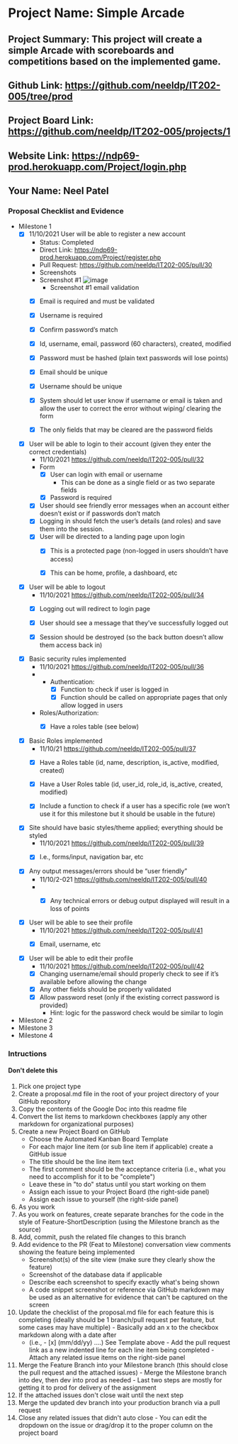 # Project Name: Simple Arcade
## Project Summary: This project will create a simple Arcade with scoreboards and competitions based on the implemented game.
## Github Link: https://github.com/neeldp/IT202-005/tree/prod
## Project Board Link: https://github.com/neeldp/IT202-005/projects/1
## Website Link: https://ndp69-prod.herokuapp.com/Project/login.php
## Your Name: Neel Patel

<!--
### Line item / Feature template (use this for each bullet point)
#### Don't delete this

- [ ] \(mm/dd/yyyy of completion) Feature Title (from the proposal bullet point, if it's a sub-point indent it properly)
  -  List of Evidence of Feature Completion
    - Status: Pending (Completed, Partially working, Incomplete, Pending)
    - Direct Link: (Direct link to the file or files in heroku prod for quick testing (even if it's a protected page))
    - Pull Requests
      - PR link #1 (repeat as necessary)
    - Screenshots
      - Screenshot #1 (paste the image so it uploads to github) (repeat as necessary)
        - Screenshot #1 description explaining what you're trying to show
### End Line item / Feature Template
--> 
### Proposal Checklist and Evidence

- Milestone 1
    - [x] 11/10/2021 User will be able to register a new account
        - Status: Completed
        - Direct Link: https://ndp69-prod.herokuapp.com/Project/register.php        
        - Pull Request: https://github.com/neeldp/IT202-005/pull/30
        - Screenshots
        - Screenshot #1 ![image](https://user-images.githubusercontent.com/90344327/141401292-a0c996bf-b580-4c29-82e0-a00e81cd2a79.png)
          - Screenshot #1 email validation
        - [x] Email is required and must be validated
        - [x] Username is required
        - [x] Confirm password’s match
        - [x] Id, username, email, password (60 characters), created, modified
        - [x] Password must be hashed (plain text passwords will lose points)
        - [x] Email should be unique
        - [x] Username should be unique
        - [x] System should let user know if username or email is taken and allow the user to correct the error without wiping/   clearing the form
        - [x] The only fields that may be cleared are the password fields



    - [x] User will be able to login to their account (given they enter the correct credentials)
        - 11/10/2021 https://github.com/neeldp/IT202-005/pull/32        
        - Form
            - [x] User can login with email or username
                - This can be done as a single field or as two separate fields
            - [x] Password is required
        - [x] User should see friendly error messages when an account either doesn’t exist or if passwords don’t match
        - [x] Logging in should fetch the user’s details (and roles) and save them into the session.
        - [x] User will be directed to a landing page upon login
            - [x]  This is a protected page (non-logged in users shouldn’t have access)
            - [x] This can be home, profile, a dashboard, etc

    
    - [x] User will be able to logout
        - 11/10/2021 https://github.com/neeldp/IT202-005/pull/34        
        - [x] Logging out will redirect to login page
        - [x] User should see a message that they’ve successfully logged out
        - [x] Session should be destroyed (so the back button doesn’t allow them access back in)
    

    - [x] Basic security rules implemented
        - 11/10/2021 https://github.com/neeldp/IT202-005/pull/36        
        - - Authentication:
            - [x] Function to check if user is logged in
            - [x] Function should be called on appropriate pages that only allow logged in users
        - Roles/Authorization:
            - [x] Have a roles table (see below)

    
    - [x] Basic Roles implemented
        - 11/10/21 https://github.com/neeldp/IT202-005/pull/37        
        - [x] Have a Roles table	(id, name, description, is_active, modified, created)
        - [x] Have a User Roles table (id, user_id, role_id, is_active, created, modified)
        - [x] Include a function to check if a user has a specific role (we won’t use it for this milestone but it should be usable in the future)

    
    - [x] Site should have basic styles/theme applied; everything should be styled
        - 11/10/2021 https://github.com/neeldp/IT202-005/pull/39        
        - [x] I.e., forms/input, navigation bar, etc


    - [x] Any output messages/errors should be “user friendly”
        - 11/10/2-021 https://github.com/neeldp/IT202-005/pull/40        
        - - [x] Any technical errors or debug output displayed will result in a loss of points


    - [x] User will be able to see their profile
        - 11/10/2021 https://github.com/neeldp/IT202-005/pull/41       
        - [x] Email, username, etc


    - [x] User will be able to edit their profile
        - 11/10/2021 https://github.com/neeldp/IT202-005/pull/42        
        - [x] Changing username/email should properly check to see if it’s available before allowing the change
        - [x] Any other fields should be properly validated
        - [x] Allow password reset (only if the existing correct password is provided)
            - Hint: logic for the password check would be similar to login





- Milestone 2
- Milestone 3
- Milestone 4
### Intructions
#### Don't delete this
1. Pick one project type
2. Create a proposal.md file in the root of your project directory of your GitHub repository
3. Copy the contents of the Google Doc into this readme file
4. Convert the list items to markdown checkboxes (apply any other markdown for organizational purposes)
5. Create a new Project Board on GitHub
   - Choose the Automated Kanban Board Template
   - For each major line item (or sub line item if applicable) create a GitHub issue
   - The title should be the line item text
   - The first comment should be the acceptance criteria (i.e., what you need to accomplish for it to be "complete")
   - Leave these in "to do" status until you start working on them
   - Assign each issue to your Project Board (the right-side panel)
   - Assign each issue to yourself (the right-side panel)
6. As you work
  1. As you work on features, create separate branches for the code in the style of Feature-ShortDescription (using the Milestone branch as the source)
  2. Add, commit, push the related file changes to this branch
  3. Add evidence to the PR (Feat to Milestone) conversation view comments showing the feature being implemented
     - Screenshot(s) of the site view (make sure they clearly show the feature)
     - Screenshot of the database data if applicable
     - Describe each screenshot to specify exactly what's being shown
     - A code snippet screenshot or reference via GitHub markdown may be used as an alternative for evidence that can't be captured on the screen
  4. Update the checklist of the proposal.md file for each feature this is completing (ideally should be 1 branch/pull request per feature, but some cases may have multiple)
    - Basically add an x to the checkbox markdown along with a date after
      - (i.e.,   - [x] (mm/dd/yy) ....) See Template above
    - Add the pull request link as a new indented line for each line item being completed
    - Attach any related issue items on the right-side panel
  5. Merge the Feature Branch into your Milestone branch (this should close the pull request and the attached issues)
    - Merge the Milestone branch into dev, then dev into prod as needed
    - Last two steps are mostly for getting it to prod for delivery of the assignment 
  7. If the attached issues don't close wait until the next step
  8. Merge the updated dev branch into your production branch via a pull request
  9. Close any related issues that didn't auto close
    - You can edit the dropdown on the issue or drag/drop it to the proper column on the project board
